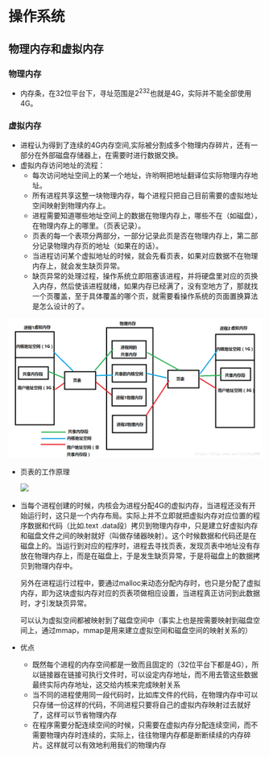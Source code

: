 # 操作系统

## 物理内存和虚拟内存

### 物理内存

- 内存条，在32位平台下，寻址范围是$2^232$也就是4G，实际并不能全部使用4G。

### 虚拟内存

- 进程认为得到了连续的4G内存空间,实际被分割成多个物理内存碎片，还有一部分在外部磁盘存储器上，在需要时进行数据交换。
- 虚拟内存访问地址的流程：
  - 每次访问地址空间上的某一个地址，许哟啊把地址翻译位实际物理内存地址。
  - 所有进程共享这整一块物理内存，每个进程只把自己目前需要的虚拟地址空间映射到物理内存上。
  - 进程需要知道哪些地址空间上的数据在物理内存上，哪些不在（如磁盘），在物理内存上的哪里。（页表记录）。
  - 页表的每一个表项分两部分，一部分记录此页是否在物理内存上，第二部分记录物理内存页的地址（如果在的话）。
  - 当进程访问某个虚拟地址的时候，就会先看页表，如果对应数据不在物理内存上，就会发生缺页异常。
  - 缺页异常的处理过程，操作系统立即阻塞该进程，并将硬盘里对应的页换入内存，然后使该进程就绪，如果内存已经满了，没有空地方了，那就找一个页覆盖，至于具体覆盖的哪个页，就需要看操作系统的页面置换算法是怎么设计的了。

![1](pic/1.png)

- 页表的工作原理

  ![](/pic/2.png)

- 当每个进程创建的时候，内核会为进程分配4G的虚拟内存，当进程还没有开始运行时，这只是一个内存布局。实际上并不立即就把虚拟内存对应位置的程序数据和代码（比如.text .data段）拷贝到物理内存中，只是建立好虚拟内存和磁盘文件之间的映射就好（叫做存储器映射）。这个时候数据和代码还是在磁盘上的。当运行到对应的程序时，进程去寻找页表，发现页表中地址没有存放在物理内存上，而是在磁盘上，于是发生缺页异常，于是将磁盘上的数据拷贝到物理内存中。

  另外在进程运行过程中，要通过malloc来动态分配内存时，也只是分配了虚拟内存，即为这块虚拟内存对应的页表项做相应设置，当进程真正访问到此数据时，才引发缺页异常。

  可以认为虚拟空间都被映射到了磁盘空间中（事实上也是按需要映射到磁盘空间上，通过mmap，mmap是用来建立虚拟空间和磁盘空间的映射关系的）

- 优点

  - 既然每个进程的内存空间都是一致而且固定的（32位平台下都是4G），所以链接器在链接可执行文件时，可以设定内存地址，而不用去管这些数据最终实际内存地址，这交给内核来完成映射关系
  - 当不同的进程使用同一段代码时，比如库文件的代码，在物理内存中可以只存储一份这样的代码，不同进程只要将自己的虚拟内存映射过去就好了，这样可以节省物理内存
  - 在程序需要分配连续空间的时候，只需要在虚拟内存分配连续空间，而不需要物理内存时连续的，实际上，往往物理内存都是断断续续的内存碎片。这样就可以有效地利用我们的物理内存